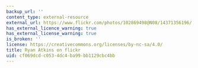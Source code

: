 ```yaml
---
backup_url: ''
content_type: external-resource
external_url: https://www.flickr.com/photos/102869498@N08/14371356196/
has_external_licence_warning: true
has_external_license_warning: true
is_broken: ''
license: https://creativecommons.org/licenses/by-nc-sa/4.0/
title: Ryan Atkins on flickr
uid: cf069dcd-c053-4dc4-ba99-bb1129cbc4bb
---
```

